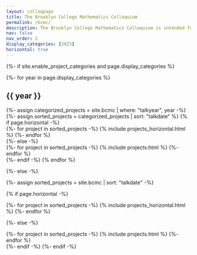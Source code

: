 ```yaml
---
layout: colloqpage
title: The Brooklyn College Mathematics Colloquium
permalink: /bcmc/
description: The Brooklyn College Mathematics Colloquium is intended for a general audience and talks are accessible to students and faculty. If you have a suggestion for a speaker or a topic, please contact the <a href="foo">organizers.</a>
nav: false
nav_order: 2
display_categories: [2023]
horizontal: true
---
```


<!-- pages/projects.md (used to have this: <a href = "mailto:daniel.ginsberg@brooklyn.cuny.edu">organizers</a>
), testing to see if this fixes compiler error -->

<div class="projects">

{%- if site.enable_project_categories and page.display_categories %}
  <!-- Display categorized projects -->
  {%- for year in page.display_categories %}
  <h2 class="category">{{ year }}</h2>
  {%- assign categorized_projects = site.bcmc | where: "talkyear", year -%}
  {%- assign sorted_projects = categorized_projects | sort: "talkdate" %}
  <!-- Generate cards for each project -->
  {% if page.horizontal -%}
  <div class="container">
    <div class="row row-cols-1">
    {%- for project in sorted_projects -%}
      {% include projects_horizontal.html %}
    {%- endfor %}
    </div>
  </div>
  {%- else -%}
  <div class="grid">
    {%- for project in sorted_projects -%}
      {% include projects.html %}
    {%- endfor %}
  </div>
  {%- endif -%}
  {% endfor %}

{%- else -%}
<!-- Display projects without categories -->

  {%- assign sorted_projects = site.bcmc | sort: "talkdate" -%}
  <!-- Generate cards for each project -->
  {% if page.horizontal -%}
  <div class="container">
    <div class="row row-cols-1">
    {%- for project in sorted_projects -%}
      {% include projects_horizontal.html %}
    {%- endfor %}
    </div>
  </div>
  
  {%- else -%}
  <div class="grid">
    {%- for project in sorted_projects -%}
      {% include projects.html %}
    {%- endfor %}
  </div>
  {%- endif -%}
{%- endif -%}
</div>
